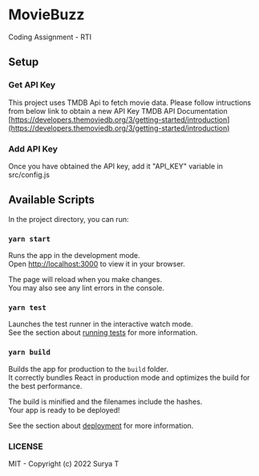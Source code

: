 # MovieBuzz

Coding Assignment - RTI

## Setup

### Get API Key

This project uses TMDB Api to fetch movie data. Please follow intructions from below link to obtain a new API Key
TMDB API Documentation [https://developers.themoviedb.org/3/getting-started/introduction](https://developers.themoviedb.org/3/getting-started/introduction)

### Add API Key

Once you have obtained the API key, add it "API_KEY" variable in src/config.js

## Available Scripts

In the project directory, you can run:

### `yarn start`

Runs the app in the development mode.\
Open [http://localhost:3000](http://localhost:3000) to view it in your browser.

The page will reload when you make changes.\
You may also see any lint errors in the console.

### `yarn test`

Launches the test runner in the interactive watch mode.\
See the section about [running tests](https://facebook.github.io/create-react-app/docs/running-tests) for more information.

### `yarn build`

Builds the app for production to the `build` folder.\
It correctly bundles React in production mode and optimizes the build for the best performance.

The build is minified and the filenames include the hashes.\
Your app is ready to be deployed!

See the section about [deployment](https://facebook.github.io/create-react-app/docs/deployment) for more information.

### LICENSE

MIT - Copyright (c) 2022 Surya T
